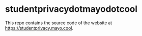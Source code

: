 # studentprivacydotmayodotcool
This repo contains the source code of the website at https://studentprivacy.mayo.cool.
